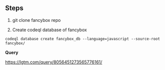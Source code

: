 
## Steps

1. git clone fancybox repo

2. Create codeql database of fancybox

```
codeql database create fancybox_db --language=javascript --source-root fancybox/

```

**Query**

https://lgtm.com/query/8056451273565776161/
